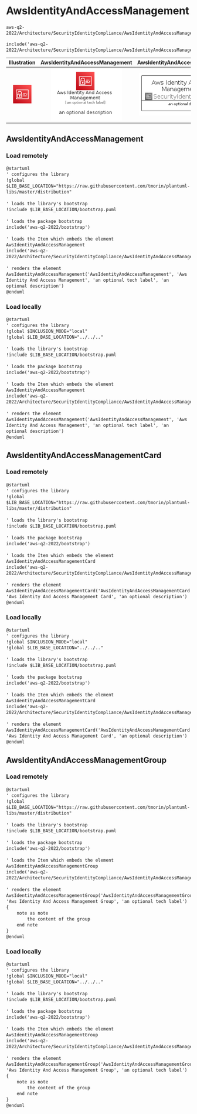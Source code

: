 # AwsIdentityAndAccessManagement


```text
aws-q2-2022/Architecture/SecurityIdentityCompliance/AwsIdentityAndAccessManagement
```

```text
include('aws-q2-2022/Architecture/SecurityIdentityCompliance/AwsIdentityAndAccessManagement')
```



| Illustration | AwsIdentityAndAccessManagement | AwsIdentityAndAccessManagementCard | AwsIdentityAndAccessManagementGroup |
| :---: | :---: | :---: | :---: |
| ![illustration for Illustration](../../../aws-q2-2022/Architecture/SecurityIdentityCompliance/AwsIdentityAndAccessManagement.png) | ![illustration for AwsIdentityAndAccessManagement](../../../aws-q2-2022/Architecture/SecurityIdentityCompliance/AwsIdentityAndAccessManagement.Local.png) | ![illustration for AwsIdentityAndAccessManagementCard](../../../aws-q2-2022/Architecture/SecurityIdentityCompliance/AwsIdentityAndAccessManagementCard.Local.png) | ![illustration for AwsIdentityAndAccessManagementGroup](../../../aws-q2-2022/Architecture/SecurityIdentityCompliance/AwsIdentityAndAccessManagementGroup.Local.png) |




## AwsIdentityAndAccessManagement

### Load remotely
```plantuml
@startuml
' configures the library
!global $LIB_BASE_LOCATION="https://raw.githubusercontent.com/tmorin/plantuml-libs/master/distribution"

' loads the library's bootstrap
!include $LIB_BASE_LOCATION/bootstrap.puml

' loads the package bootstrap
include('aws-q2-2022/bootstrap')

' loads the Item which embeds the element AwsIdentityAndAccessManagement
include('aws-q2-2022/Architecture/SecurityIdentityCompliance/AwsIdentityAndAccessManagement')

' renders the element
AwsIdentityAndAccessManagement('AwsIdentityAndAccessManagement', 'Aws Identity And Access Management', 'an optional tech label', 'an optional description')
@enduml
```

### Load locally
```plantuml
@startuml
' configures the library
!global $INCLUSION_MODE="local"
!global $LIB_BASE_LOCATION="../../.."

' loads the library's bootstrap
!include $LIB_BASE_LOCATION/bootstrap.puml

' loads the package bootstrap
include('aws-q2-2022/bootstrap')

' loads the Item which embeds the element AwsIdentityAndAccessManagement
include('aws-q2-2022/Architecture/SecurityIdentityCompliance/AwsIdentityAndAccessManagement')

' renders the element
AwsIdentityAndAccessManagement('AwsIdentityAndAccessManagement', 'Aws Identity And Access Management', 'an optional tech label', 'an optional description')
@enduml
```

## AwsIdentityAndAccessManagementCard

### Load remotely
```plantuml
@startuml
' configures the library
!global $LIB_BASE_LOCATION="https://raw.githubusercontent.com/tmorin/plantuml-libs/master/distribution"

' loads the library's bootstrap
!include $LIB_BASE_LOCATION/bootstrap.puml

' loads the package bootstrap
include('aws-q2-2022/bootstrap')

' loads the Item which embeds the element AwsIdentityAndAccessManagementCard
include('aws-q2-2022/Architecture/SecurityIdentityCompliance/AwsIdentityAndAccessManagement')

' renders the element
AwsIdentityAndAccessManagementCard('AwsIdentityAndAccessManagementCard', 'Aws Identity And Access Management Card', 'an optional description')
@enduml
```

### Load locally
```plantuml
@startuml
' configures the library
!global $INCLUSION_MODE="local"
!global $LIB_BASE_LOCATION="../../.."

' loads the library's bootstrap
!include $LIB_BASE_LOCATION/bootstrap.puml

' loads the package bootstrap
include('aws-q2-2022/bootstrap')

' loads the Item which embeds the element AwsIdentityAndAccessManagementCard
include('aws-q2-2022/Architecture/SecurityIdentityCompliance/AwsIdentityAndAccessManagement')

' renders the element
AwsIdentityAndAccessManagementCard('AwsIdentityAndAccessManagementCard', 'Aws Identity And Access Management Card', 'an optional description')
@enduml
```

## AwsIdentityAndAccessManagementGroup

### Load remotely
```plantuml
@startuml
' configures the library
!global $LIB_BASE_LOCATION="https://raw.githubusercontent.com/tmorin/plantuml-libs/master/distribution"

' loads the library's bootstrap
!include $LIB_BASE_LOCATION/bootstrap.puml

' loads the package bootstrap
include('aws-q2-2022/bootstrap')

' loads the Item which embeds the element AwsIdentityAndAccessManagementGroup
include('aws-q2-2022/Architecture/SecurityIdentityCompliance/AwsIdentityAndAccessManagement')

' renders the element
AwsIdentityAndAccessManagementGroup('AwsIdentityAndAccessManagementGroup', 'Aws Identity And Access Management Group', 'an optional tech label') {
    note as note
        the content of the group
    end note
}
@enduml
```

### Load locally
```plantuml
@startuml
' configures the library
!global $INCLUSION_MODE="local"
!global $LIB_BASE_LOCATION="../../.."

' loads the library's bootstrap
!include $LIB_BASE_LOCATION/bootstrap.puml

' loads the package bootstrap
include('aws-q2-2022/bootstrap')

' loads the Item which embeds the element AwsIdentityAndAccessManagementGroup
include('aws-q2-2022/Architecture/SecurityIdentityCompliance/AwsIdentityAndAccessManagement')

' renders the element
AwsIdentityAndAccessManagementGroup('AwsIdentityAndAccessManagementGroup', 'Aws Identity And Access Management Group', 'an optional tech label') {
    note as note
        the content of the group
    end note
}
@enduml
```

